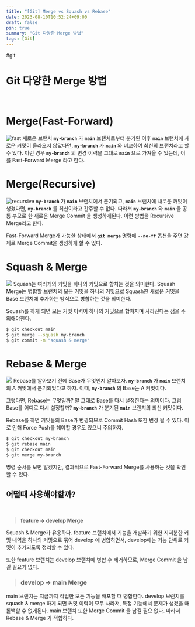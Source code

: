 ```yaml
---
title: "[Git] Merge vs Squash vs Rebase"
date: 2023-08-10T10:52:24+09:00
draft: false
pin: true
summary: "Git 다양한 Merge 방법"
tags: [Git]
---
```

#git

# Git 다양한 Merge 방법

<br>

# Merge(Fast-Forward)
![fast](https://hudi.blog/static/f2116265ae12bf9d745ec4991962b70e/ac7a9/fast-forward-merge.png)
새로운 브랜치 **`my-branch`** 가 **`main`** 브랜치로부터 분기된 이후 **`main`** 브랜치에 새로운 커밋이 올라오지 않았다면, **`my-branch`** 가 **`main`** 와 비교하여 최신의 브랜치라고 할 수 있다. 이런 경우 **`my-branch`** 의 변경 이력을 그대로 **`main`** 으로 가져올 수 있는데, 이를 Fast-Forward Merge 라고 한다.

# Merge(Recursive)
![recursive](https://hudi.blog/static/0e285ca39ad15283649dfeaa75bee074/ac7a9/recursive-merge.png)
**`my-branch`** 가 **`main`** 브랜치에서 분기되고, **`main`** 브랜치에 새로운 커밋이 생겼다면, **`my-branch`** 를 최신이라고 간주할 수 없다. 따라서 **`my-branch`** 와 **`main`** 을 공통 부모로 한 새로운 Merge Commit 을 생성하게된다. 이런 방법을 Recursive Merge라고 한다.

Fast-Forward Merge가 가능한 상태에서 **`git merge`** 명령에 **`--no-ff`** 옵션을 주면 강제로 Merge Commit을 생성하게 할 수 있다.

# Squash & Merge
![](https://hudi.blog/static/a3d00e849c58ba5bb2f31078ad9f2387/ac7a9/squash-merge.png)
Squash는 여러개의 커밋을 하나의 커밋으로 합치는 것을 의미한다. Squash Merge는 병합할 브랜치의 모든 커밋을 하나의 커밋으로 Squash한 새로운 커밋을 Base 브랜치에 추가하는 방식으로 병합하는 것을 의미한다.

Squash를 하게 되면 모든 커밋 이력이 하나의 커밋으로 합쳐지며 사라진다는 점을 주의해야한다.

```bash
$ git checkout main
$ git merge --squash my-branch
$ git commit -m "squash & merge"
```

# Rebase & Merge
![](https://hudi.blog/static/b0070becd572dd5c7151309e2e96767f/ac7a9/rebase-merge.png)
Rebase를 알아보기 전에 Base가 무엇인지 알아보자. **`my-branch`** 가 **`main`** 브랜치의 A 커밋에서 분기되었다고 하자. 이때, **`my-branch`** 의 Base는 A 커밋이다.

그렇다면, Rebase는 무엇일까? 말 그대로 Base를 다시 설정한다는 의미이다. 그럼 Base를 어디로 다시 설정할까? **`my-branch`** 가 분기된 **`main`** 브랜치의 최신 커밋이다.

Rebase를 하면 커밋들의 Base가 변경되므로 Commit Hash 또한 변경 될 수 있다. 이로 인해 Force Push를 해야할 경우도 있으니 주의하자.

```bash
$ git checkout my-branch
$ git rebase main
$ git checkout main
$ git merge my-branch
```

명령 순서를 보면 알겠지만, 결과적으로 Fast-Forward Merge를 사용하는 것을 확인할 수 있다.

## 어떨때 사용해야할까?
<br>

>**feature → develop Merge**
>
Squash & Merge가 유용하다. feature 브랜치에서 기능을 개발하기 위한 지저분한 커밋 내역을 하나의 커밋으로 묶어 develop 에 병합하면서, develop에는 기능 단위로 커밋이 추가되도록 정리할 수 있다.
>
또한 feature 브랜치는 develop 브랜치에 병합 후 제거하므로, Merge Commit 을 남길 필요가 없다.
>
>### **develop → main Merge**
>
main 브랜치는 지금까지 작업한 모든 기능을 배포할 때 병합한다. develop 브랜치를 squash & merge 하게 되면 커밋 이력이 모두 사라져, 특정 기능에서 문제가 생겼을 때 롤백할 수 없게된다. main 브랜치 또한 Merge Commit 을 남길 필요 없다. 따라서 Rebase & Merge 가 적합하다.